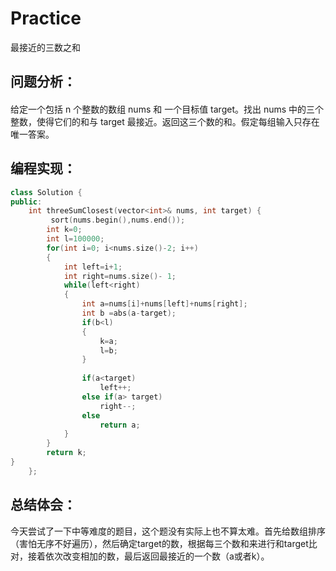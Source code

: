 # Practice
最接近的三数之和
## 问题分析：
#### 
给定一个包括 n 个整数的数组 nums 和 一个目标值 target。找出 nums 中的三个整数，使得它们的和与 target 最接近。返回这三个数的和。假定每组输入只存在唯一答案。
## 编程实现：
```C++
class Solution {
public:
    int threeSumClosest(vector<int>& nums, int target) {
         sort(nums.begin(),nums.end());
        int k=0;
        int l=100000;
        for(int i=0; i<nums.size()-2; i++)
        {
            int left=i+1;
            int right=nums.size()- 1;
            while(left<right)
            {
                int a=nums[i]+nums[left]+nums[right];
                int b =abs(a-target);
                if(b<l)
                {
                    k=a;
                    l=b;
                }
                
                if(a<target)
                    left++;
                else if(a> target)
                    right--;
                else 
                    return a;
            }
        }     
        return k;
}
    };
```
## 总结体会：
今天尝试了一下中等难度的题目，这个题没有实际上也不算太难。首先给数组排序（害怕无序不好遍历），然后确定target的数，根据每三个数和来进行和target比对，接着依次改变相加的数，最后返回最接近的一个数（a或者k）。